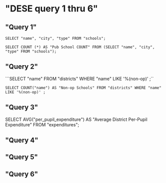 # "DESE query 1 thru 6"
## "Query 1"
```SELECT "name", "city", "type" FROM "schools";```

```SELECT COUNT (*) AS "Pub School COUNT" FROM (SELECT "name", "city", "type" FROM "schools");```

## "Query 2"
```SELECT "name" FROM "districts" WHERE "name" LIKE '%(non-op)' ;``

```SELECT COUNT("name") AS "Non-op Schools" FROM "districts" WHERE "name" LIKE '%(non-op)' ;```

## "Query 3"

SELECT AVG("per_pupil_expenditure") AS "Average District Per-Pupil Expenditure" 
FROM "expenditures";

## "Query 4"
## "Query 5"
## "Query 6"

